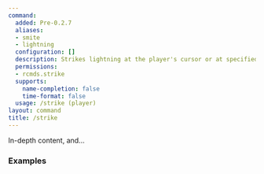 ```yaml
---
command:
  added: Pre-0.2.7
  aliases:
  - smite
  - lightning
  configuration: []
  description: Strikes lightning at the player's cursor or at specified player.
  permissions:
  - rcmds.strike
  supports:
    name-completion: false
    time-format: false
  usage: /strike (player)
layout: command
title: /strike
---
```


In-depth content, and...

### Examples



